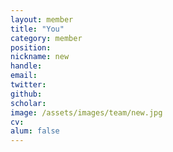 ```yaml
---
layout: member
title: "You"
category: member
position: 
nickname: new
handle: 
email: 
twitter: 
github: 
scholar: 
image: /assets/images/team/new.jpg
cv: 
alum: false
---
```


